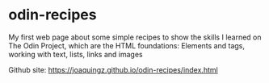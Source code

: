 # odin-recipes
My first web page about some simple recipes to show the skills I learned on The Odin Project, which are the HTML foundations: Elements and tags, working with text, lists, links and images

Github site: https://joaquingz.github.io/odin-recipes/index.html
